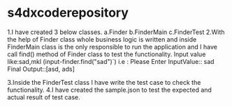 # s4dxcoderepository
1.I have created 3 below classes.
a.Finder
b.FinderMain
c.FinderTest
2.With the help of Finder class whole business logic is written and inside FinderMain class is the only responsible to run the application and I have call find() method of Finder class to test the functionality.
Input value like:sad,mkl (input-finder.find("sad")`)
i.e : Please Enter InputValue::
sad
Final Output::[asd, ads]

3.Inside the FinderTest class I have write the test case to check the functionality.
4.I have created the sample.json to test the expected and actual result of test case.
